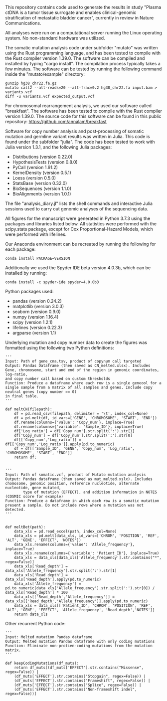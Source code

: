 This repository contains code used to generate the results in study "Plasma ctDNA is a tumor tissue surrogate and enables clinical-genomic stratification of metastatic bladder cancer", currently in review in Nature Communications.

All analyses were run on a computational server running the Linux operating system. No non-standard hardware was utilized.

The somatic mutation analysis code under subfolder "mutato" was written using the Rust programming language, and has been tested to compile with the Rust compiler version 1.39.0. The software can be compiled and installed by typing "cargo install". The compilation process typically takes a few minutes. The software can be tested by running the following command inside the "mutato/example" directory:

	gunzip hg38_chr22.fa.gz
    mutato call2 --alt-reads=20 --alt-frac=0.2 hg38_chr22.fa input.bam > variants.vcf
    diff -u variants.vcf expected_output.vcf

For chromosomal rearrangement analysis, we used our software called "breakfast". The software has been tested to compile with the Rust compiler version 1.39.0. The source code for this software can be found in this public repository:
https://github.com/annalam/breakfast

Software for copy number analysis and post-processing of somatic mutation and germline variant results was written in Julia. This code is found under the subfolder "julia". The code has been tested to work with Julia version 1.3.1, and the following Julia packages:
- Distributions (version 0.22.0)
- HypothesisTests (version 0.8.0)
- PyCall (version 1.91.2)
- KernelDensity (version 0.5.1)
- Loess (version 0.5.0)
- StatsBase (version 0.32.0)
- BioSequences (version 1.1.0)
- BioAlignments (version 1.0.1)

The file "analysis_diary.jl" lists the shell commands and interactive Julia sessions used to carry out genomic analyses of the sequencing data.

All figures for the manuscript were generated in Python 3.7.3 using the packages and libraries listed below. All statistics were performed with the scipy.stats package, except for Cox Proportional-Hazard Models, which were performed with lifelines.

Our Anaconda environment can be recreated by running the following for each package:

    conda install PACKAGE=VERSION

Additionally we used the Spyder IDE beta version 4.0.3b, which can be installed by running:

    conda install -c spyder-ide spyder=4.0.0b3

Python packages used:
- pandas (version 0.24.2)
- matplotlib (version 3.0.3)
- seaborn (version 0.9.0)
- numpy (version 1.16.4)
- scipy (version 1.2.1)
- lifelines (version 0.22.3)
- argparse (version 1.1)

Underlying mutation and copy number data to create the figures was formatted using the following two Python definitions:

	'''
	Input: Path of gene_cna.tsv, product of copynum call targeted
	Output: Pandas Dataframe (then saved as CN_melted.xlsx). Includes Gene, chromosome, start and end of the region in genomic coordinates, log-ratio,
	and copy number call based on custom thresholds
	Function: Produce a dataframe where each row is a single geneool for a single sample from a matrix of all samples and genes. Include copy neutral genes (copy number == 0)
	in final table.
	'''

	def meltCN(filepath):
	    df = pd.read_csv(filepath, delimiter = '\t', index_col=None)
	    df = pd.melt(df, id_vars=['GENE', 'CHROMOSOME', 'START', 'END'])
	    df.rename(columns={'value': 'Copy_num'}, inplace=True)
	    df.rename(columns={'variable': 'Sample_ID'}, inplace=True)
	    df['Log_ratio'] = df['Copy_num'].str.split(':').str[1]
	    df['Copy_num'] = df['Copy_num'].str.split(':').str[0]
	    df[['Copy_num','Log_ratio']] = df[['Copy_num','Log_ratio']].apply(pd.to_numeric)
	    df = df[['Sample_ID', 'GENE', 'Copy_num', 'Log_ratio', 'CHROMOSOME', 'START', 'END']]
	    return df;


	'''
	Input: Path of somatic.vcf, product of Mutato mutation analysis
	Output: Pandas dataframe (then saved as mut_melted.xslx). Includes chomosome, genomic position, reference nucleotide, alternate nucleotide, gene mutated,
			type of mutation (EFFECT), and addition information in NOTES (COSMIC score for example)
	Function: Produce a dataframe in which each row is a somatic mutation present a sample. Do not include rows where a mutation was not detected.
	'''


	def meltBet(path):
	    data_xls = pd.read_excel(path, index_col=None)
	    data_xls = pd.melt(data_xls, id_vars=['CHROM', 'POSITION', 'REF', 'ALT', 'GENE', 'EFFECT', 'NOTES'])
	    data_xls.rename(columns={'value': 'Allele_frequency'}, inplace=True)
	    data_xls.rename(columns={'variable': 'Patient_ID'}, inplace=True)
	    data_xls = data_xls[data_xls['Allele_frequency'].str.contains("*", regex=False)]
	    data_xls['Read_depth'] = data_xls['Allele_frequency'].str.split(':').str[1]
	    data_xls['Read_depth'] = data_xls['Read_depth'].apply(pd.to_numeric)
	    data_xls['Allele_frequency'] = pd.to_numeric(data_xls['Allele_frequency'].str.split(':').str[0]) / data_xls['Read_depth'] * 100
	    data_xls[['Read_depth','Allele_frequency']] = data_xls[['Read_depth','Allele_frequency']].apply(pd.to_numeric)
	    data_xls = data_xls[['Patient_ID', 'CHROM', 'POSITION', 'REF', 'ALT', 'GENE', 'EFFECT', 'Allele_frequency', 'Read_depth','NOTES']]
	    return data_xls


Other recurrent Python code:

	'''
	Input: Melted mutation Pandas dataframe
	Output: Melted mutation Pandas dataframe with only coding mutations
	Function: Eliminate non-protien-coding mutations from the mutation matrix. 
	'''

	def keepCodingMutations(df_muts):
	    return df_muts[(df_muts['EFFECT'].str.contains("Missense", regex=False)) |
		(df_muts['EFFECT'].str.contains("Stopgain", regex=False)) |
		(df_muts['EFFECT'].str.contains("Frameshift", regex=False)) |
		(df_muts['EFFECT'].str.contains("Splice", regex=False)) |
		(df_muts['EFFECT'].str.contains("Non-frameshift indel", regex=False))]


